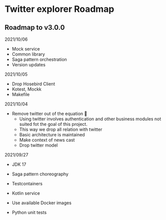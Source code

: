 # Twitter explorer Roadmap

## Roadmap to v3.0.0

2021/10/06
- Mock service
- Common library
- Saga pattern orchestration
- Version updates

2021/10/05
- Drop Hosebird Client
- Kotest, Mockk
- Makefile

2021/10/04
- Remove twitter out of the equation 🐥
	- Using twitter involves authentication and other business modules not suited fot the goal of this project.
	- This way we drop all relation with twitter
	- Basic architecture is maintained
	- Make context of news cast
	- Drop twitter model

2021/09/27
- JDK 17

- Saga pattern choreography
- Testcontainers
- Kotlin service
- Use available Docker images
- Python unit tests
